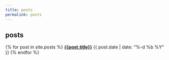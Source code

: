 ```yaml
---
title: posts
permalink: posts
---
```


<h2>posts</h2>

{% for post in site.posts %}
[**{{post.title}}**](http://evandekhayser.com{{post.url}}) {{ post.date | date: "%-d %b %Y" }}
{% endfor %}
